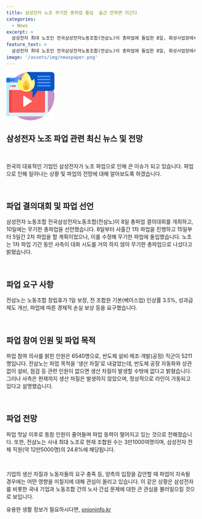 ```yaml
---
title: 삼성전자 노조 무기한 총파업 돌입  출근 안하면 이긴다
categories:
  - News
excerpt: >
  삼성전자 최대 노조인 전국삼성전자노동조합(전삼노)이 총파업에 돌입한 8일, 화성사업장에서 총파업 결의대회를 개최하며 무기한 총파업을 선언했다. 조합은 사측에 임금 인상과 경제적 보상을 요구하고, 반도체 공장 생산 차질을 경고하며 파업을 이끌고 있다. 파업에 참여한 인원은 약 6540명으로, 삼성전자 전체 직원의 24.8%에 해당한다. 사측은 생산 차질이 없다고 주장하며, 파업 동력이 떨어지고 있다는 업계 관계자의 발언도 있다. #반도체 #임금 #생산차질 #전삼노
feature_text: >
  삼성전자 최대 노조인 전국삼성전자노동조합(전삼노)이 총파업에 돌입한 8일, 화성사업장에서 총파업 결의대회를 개최하며 무기한 총파업을 선언했다. 조합은 사측에 임금 인상과 경제적 보상을 요구하고, 반도체 공장 생산 차질을 경고하며 파업을 이끌고 있다. 파업에 참여한 인원은 약 6540명으로, 삼성전자 전체 직원의 24.8%에 해당한다. 사측은 생산 차질이 없다고 주장하며, 파업 동력이 떨어지고 있다는 업계 관계자의 발언도 있다. #반도체 #임금 #생산차질 #전삼노
image: '/assets/img/newspaper.png'
---
```


<p><img src="/assets/img/news.png" alt="rentncar 속보" /></p>

<h2>삼성전자 노조 파업 관련 최신 뉴스 및 전망</h2>

<p data-ke-size="size16">&nbsp;</p>

<p>한국의 대표적인 기업인 삼성전자가 노조 파업으로 인해 큰 이슈가 되고 있습니다. 파업으로 인해 일어나는 상황 및 파업의 전망에 대해 알아보도록 하겠습니다.</p>

<p data-ke-size="size16">&nbsp;</p>

<h2 data-ke-size="size26">파업 결의대회 및 파업 선언</h2>

<p>삼성전자 노동조합 전국삼성전자노동조합(전삼노)이 8일 총파업 결의대회를 개최하고, 10일에는 무기한 총파업을 선언했습니다. 8일부터 사흘간 1차 파업을 진행하고 15일부터 5일간 2차 파업을 할 계획이었으나, 이를 수정해 무기한 파업에 돌입했습니다. 노조는 1차 파업 기간 동안 사측이 대화 시도를 거의 하지 않아 무기한 총파업으로 나섰다고 밝혔습니다.</p></p>

<p data-ke-size="size16">&nbsp;</p>

<h2 data-ke-size="size26">파업 요구 사항</h2>

<p>전삼노는 노동조합 창립휴가 1일 보장, 전 조합원 기본(베이스업) 인상률 3.5%, 성과급 제도 개선, 파업에 따른 경제적 손실 보상 등을 요구했습니다.</p></p>

<p data-ke-size="size16">&nbsp;</p>

<h2 data-ke-size="size26">파업 참여 인원 및 파업 목적</h2>

<p>파업 참여 의사를 밝힌 인원은 6540명으로, 반도체 설비·제조·개발(공정) 직군이 5211명입니다. 전삼노는 파업 목적을 '생산 차질'로 내걸었는데, 반도체 공장 자동화와 상관없이 설비, 점검 등 관련 인원이 없으면 생산 차질이 발생할 수밖에 없다고 밝혔습니다. 그러나 사측은 현재까지 생산 차질은 발생하지 않았으며, 정상적으로 라인이 가동되고 있다고 설명했습니다.</p></p>

<p data-ke-size="size16">&nbsp;</p>

<h2 data-ke-size="size26">파업 전망</h2>

<p>파업 첫날 이후로 동참 인원이 줄어들며 파업 동력이 떨어지고 있는 것으로 전해졌습니다. 또한, 전삼노는 사내 최대 노조로 현재 조합원 수는 3만1000여명이며, 삼성전자 전체 직원(약 12만5000명)의 24.8%에 해당됩니다.</p></p>

<p data-ke-size="size16">&nbsp;</p>

<p>기업의 생산 차질과 노동자들의 요구 충족 등, 양측의 입장을 감안할 때 파업이 지속될 경우에는 어떤 영향을 미칠지에 대해 관심이 쏠리고 있습니다. 이 같은 상황은 삼성전자를 비롯한 국내 기업과 노동조합 간의 노사 간섭 문제에 대한 큰 관심을 불러일으킬 것으로 보입니다.</p>
유용한 생활 정보가 필요하시다면, <a href="https://onioninfo.kr" rel="dofollow">onioninfo.kr</a>



